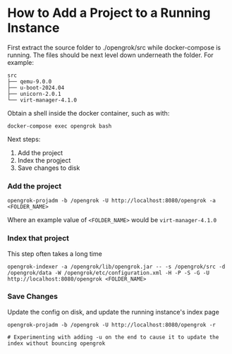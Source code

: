 # How to Add a Project to a Running Instance

First extract the source folder to ./opengrok/src while docker-compose is running.
The files should be next level down underneath the folder. For example:

```
src
├── qemu-9.0.0
├── u-boot-2024.04
├── unicorn-2.0.1
└── virt-manager-4.1.0
```

Obtain a shell inside the docker container, such as with:

```
docker-compose exec opengrok bash
```

Next steps:

 1. Add the project
 1. Index the progject
 1. Save changes to disk

### Add the project

```
opengrok-projadm -b /opengrok -U http://localhost:8080/opengrok -a <FOLDER_NAME>
```

Where an example value of `<FOLDER_NAME>` would be `virt-manager-4.1.0`

### Index that project

This step often takes a long time

```
opengrok-indexer -a /opengrok/lib/opengrok.jar -- -s /opengrok/src -d /opengrok/data -W /opengrok/etc/configuration.xml -H -P -S -G -U http://localhost:8080/opengrok <FOLDER_NAME>
```

### Save Changes

Update the config on disk, and update the running instance's index page

```
opengrok-projadm -b /opengrok -U http://localhost:8080/opengrok -r

# Experimenting with adding -u on the end to cause it to update the index without bouncing opengrok
```
